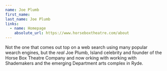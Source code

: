 ```yaml
---
name: Joe Plumb
first_name: 
last_name: Joe Plumb
links:
  - name: Homepage
    absolute_url: https://www.horseboxtheatre.com/about
---
```


Not the one that comes out top on a web search using many popular wearch engines, but the *real* Joe Plumb, Island celebrity and founder of the Horse Box Theatre Company and now orking with working with Shademakers and the emerging Department arts complex in Ryde.

